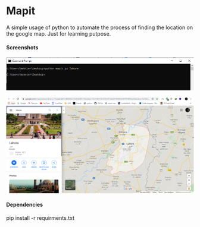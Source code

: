 # Mapit

A simple usage of python to automate the process of finding the location on the google map. Just for learning putpose.

#### Screenshots
![](https://github.com/Jibran1998/mapit/blob/master/ss/ss1.PNG)

![](https://github.com/Jibran1998/mapit/blob/master/ss/ss2.PNG)

#### Dependencies

pip install -r requirments.txt

